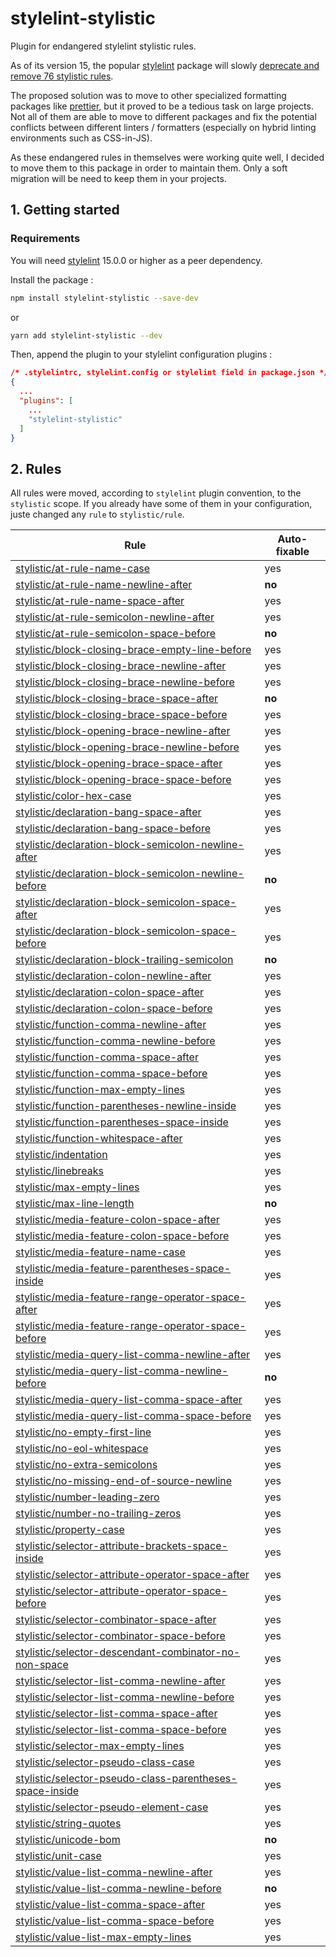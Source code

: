 # stylelint-stylistic

Plugin for endangered stylelint stylistic rules.

As of its version 15, the popular [stylelint](https://stylelint.io/) package will slowly [deprecate and remove 76 stylistic rules](https://stylelint.io/migration-guide/to-15/).

The proposed solution was to move to other specialized formatting packages like [prettier](https://prettier.io/), but it proved to be a tedious task on large projects. Not all of them are able to move to different packages and fix the potential conflicts between different linters / formatters (especially on hybrid linting environments such as CSS-in-JS).

As these endangered rules in themselves were working quite well, I decided to move them to this package in order to maintain them. Only a soft migration will be need to keep them in your projects.

## 1. Getting started

### Requirements

You will need [stylelint](https://www.npmjs.com/package/stylelint) 15.0.0 or higher as a peer dependency.

Install the package :

```bash
npm install stylelint-stylistic --save-dev
```
or
```bash
yarn add stylelint-stylistic --dev
```

Then, append the plugin to your stylelint configuration plugins :

```json
/* .stylelintrc, stylelint.config or stylelint field in package.json */
{
  ...
  "plugins": [
    ...
    "stylelint-stylistic"
  ]
}
```

## 2. Rules

All rules were moved, according to `stylelint` plugin convention, to the `stylistic` scope. If you already have some of them in your configuration, juste changed any `rule` to `stylistic/rule`.

| Rule                                                                                                                   | Auto-fixable |
| ---------------------------------------------------------------------------------------------------------------------- | ------------ |
| [stylistic/at-rule-name-case](./lib/rules/at-rule-name-case)                                                           | yes          |
| [stylistic/at-rule-name-newline-after](./lib/rules/at-rule-name-newline-after)                                         | **no**       |
| [stylistic/at-rule-name-space-after](./lib/rules/at-rule-name-space-after)                                             | yes          |
| [stylistic/at-rule-semicolon-newline-after](./lib/rules/at-rule-semicolon-newline-after)                               | yes          |
| [stylistic/at-rule-semicolon-space-before](./lib/rules/at-rule-semicolon-space-before)                                 | **no**       |
| [stylistic/block-closing-brace-empty-line-before](./lib/rules/block-closing-brace-empty-line-before)                   | yes          |
| [stylistic/block-closing-brace-newline-after](./lib/rules/block-closing-brace-newline-after)                           | yes          |
| [stylistic/block-closing-brace-newline-before](./lib/rules/block-closing-brace-newline-before)                         | yes          |
| [stylistic/block-closing-brace-space-after](./lib/rules/block-closing-brace-space-after)                               | **no**       |
| [stylistic/block-closing-brace-space-before](./lib/rules/block-closing-brace-space-before)                             | yes          |
| [stylistic/block-opening-brace-newline-after](./lib/rules/block-opening-brace-newline-after)                           | yes          |
| [stylistic/block-opening-brace-newline-before](./lib/rules/block-opening-brace-newline-before)                         | yes          |
| [stylistic/block-opening-brace-space-after](./lib/rules/block-opening-brace-space-after)                               | yes          |
| [stylistic/block-opening-brace-space-before](./lib/rules/block-opening-brace-space-before)                             | yes          |
| [stylistic/color-hex-case](./lib/rules/color-hex-case)                                                                 | yes          |
| [stylistic/declaration-bang-space-after](./lib/rules/declaration-bang-space-after)                                     | yes          |
| [stylistic/declaration-bang-space-before](./lib/rules/declaration-bang-space-before)                                   | yes          |
| [stylistic/declaration-block-semicolon-newline-after](./lib/rules/declaration-block-semicolon-newline-after)           | yes          |
| [stylistic/declaration-block-semicolon-newline-before](./lib/rules/declaration-block-semicolon-newline-before)         | **no**       |
| [stylistic/declaration-block-semicolon-space-after](./lib/rules/declaration-block-semicolon-space-after)               | yes          |
| [stylistic/declaration-block-semicolon-space-before](./lib/rules/declaration-block-semicolon-space-before)             | yes          |
| [stylistic/declaration-block-trailing-semicolon](./lib/rules/declaration-block-trailing-semicolon)                     | **no**       |
| [stylistic/declaration-colon-newline-after](./lib/rules/declaration-colon-newline-after)                               | yes          |
| [stylistic/declaration-colon-space-after](./lib/rules/declaration-colon-space-after)                                   | yes          |
| [stylistic/declaration-colon-space-before](./lib/rules/declaration-colon-space-before)                                 | yes          |
| [stylistic/function-comma-newline-after](./lib/rules/function-comma-newline-after)                                     | yes          |
| [stylistic/function-comma-newline-before](./lib/rules/function-comma-newline-before)                                   | yes          |
| [stylistic/function-comma-space-after](./lib/rules/function-comma-space-after)                                         | yes          |
| [stylistic/function-comma-space-before](./lib/rules/function-comma-space-before)                                       | yes          |
| [stylistic/function-max-empty-lines](./lib/rules/function-max-empty-lines)                                             | yes          |
| [stylistic/function-parentheses-newline-inside](./lib/rules/function-parentheses-newline-inside)                       | yes          |
| [stylistic/function-parentheses-space-inside](./lib/rules/function-parentheses-space-inside)                           | yes          |
| [stylistic/function-whitespace-after](./lib/rules/function-whitespace-after)                                           | yes          |
| [stylistic/indentation](./lib/rules/indentation)                                                                       | yes          |
| [stylistic/linebreaks](./lib/rules/linebreaks)                                                                         | yes          |
| [stylistic/max-empty-lines](./lib/rules/max-empty-lines)                                                               | yes          |
| [stylistic/max-line-length](./lib/rules/max-line-length)                                                               | **no**       |
| [stylistic/media-feature-colon-space-after](./lib/rules/media-feature-colon-space-after)                               | yes          |
| [stylistic/media-feature-colon-space-before](./lib/rules/media-feature-colon-space-before)                             | yes          |
| [stylistic/media-feature-name-case](./lib/rules/media-feature-name-case)                                               | yes          |
| [stylistic/media-feature-parentheses-space-inside](./lib/rules/media-feature-parentheses-space-inside)                 | yes          |
| [stylistic/media-feature-range-operator-space-after](./lib/rules/media-feature-range-operator-space-after)             | yes          |
| [stylistic/media-feature-range-operator-space-before](./lib/rules/media-feature-range-operator-space-before)           | yes          |
| [stylistic/media-query-list-comma-newline-after](./lib/rules/media-query-list-comma-newline-after)                     | yes          |
| [stylistic/media-query-list-comma-newline-before](./lib/rules/media-query-list-comma-newline-before)                   | **no**       |
| [stylistic/media-query-list-comma-space-after](./lib/rules/media-query-list-comma-space-after)                         | yes          |
| [stylistic/media-query-list-comma-space-before](./lib/rules/media-query-list-comma-space-before)                       | yes          |
| [stylistic/no-empty-first-line](./lib/rules/no-empty-first-line)                                                       | yes          |
| [stylistic/no-eol-whitespace](./lib/rules/no-eol-whitespace)                                                           | yes          |
| [stylistic/no-extra-semicolons](./lib/rules/no-extra-semicolons)                                                       | yes          |
| [stylistic/no-missing-end-of-source-newline](./lib/rules/no-missing-end-of-source-newline)                             | yes          |
| [stylistic/number-leading-zero](./lib/rules/number-leading-zero)                                                       | yes          |
| [stylistic/number-no-trailing-zeros](./lib/rules/number-no-trailing-zeros)                                             | yes          |
| [stylistic/property-case](./lib/rules/property-case)                                                                   | yes          |
| [stylistic/selector-attribute-brackets-space-inside](./lib/rules/selector-attribute-brackets-space-inside)             | yes          |
| [stylistic/selector-attribute-operator-space-after](./lib/rules/selector-attribute-operator-space-after)               | yes          |
| [stylistic/selector-attribute-operator-space-before](./lib/rules/selector-attribute-operator-space-before)             | yes          |
| [stylistic/selector-combinator-space-after](./lib/rules/selector-combinator-space-after)                               | yes          |
| [stylistic/selector-combinator-space-before](./lib/rules/selector-combinator-space-before)                             | yes          |
| [stylistic/selector-descendant-combinator-no-non-space](./lib/rules/selector-descendant-combinator-no-non-space)       | yes          |
| [stylistic/selector-list-comma-newline-after](./lib/rules/selector-list-comma-newline-after)                           | yes          |
| [stylistic/selector-list-comma-newline-before](./lib/rules/selector-list-comma-newline-before)                         | yes          |
| [stylistic/selector-list-comma-space-after](./lib/rules/selector-list-comma-space-after)                               | yes          |
| [stylistic/selector-list-comma-space-before](./lib/rules/selector-list-comma-space-before)                             | yes          |
| [stylistic/selector-max-empty-lines](./lib/rules/selector-max-empty-lines)                                             | yes          |
| [stylistic/selector-pseudo-class-case](./lib/rules/selector-pseudo-class-case)                                         | yes          |
| [stylistic/selector-pseudo-class-parentheses-space-inside](./lib/rules/selector-pseudo-class-parentheses-space-inside) | yes          |
| [stylistic/selector-pseudo-element-case](./lib/rules/selector-pseudo-element-case)                                     | yes          |
| [stylistic/string-quotes](./lib/rules/string-quotes)                                                                   | yes          |
| [stylistic/unicode-bom](./lib/rules/unicode-bom)                                                                       | **no**       |
| [stylistic/unit-case](./lib/rules/unit-case)                                                                           | yes          |
| [stylistic/value-list-comma-newline-after](./lib/rules/value-list-comma-newline-after)                                 | yes          |
| [stylistic/value-list-comma-newline-before](./lib/rules/value-list-comma-newline-before)                               | **no**       |
| [stylistic/value-list-comma-space-after](./lib/rules/value-list-comma-space-after)                                     | yes          |
| [stylistic/value-list-comma-space-before](./lib/rules/value-list-comma-space-before)                                   | yes          |
| [stylistic/value-list-max-empty-lines](./lib/rules/value-list-max-empty-lines)                                         | yes          |
